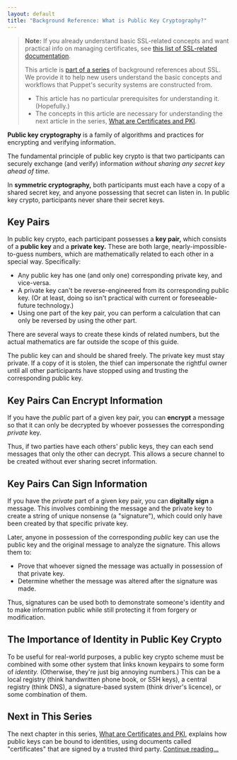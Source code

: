 ```yaml
---
layout: default
title: "Background Reference: What is Public Key Cryptography?"
---
```


[certs]: ./certificates_pki.html
[index]: ./index.html
[other_ssl_docs]: ./index.html#other-ssl-related-documentation

> **Note:** If you already understand basic SSL-related concepts and want practical info on managing certificates, see [this list of SSL-related documentation][other_ssl_docs].
>
> This article is [part of a series][index] of background references about SSL. We provide it to help new users understand the basic concepts and workflows that Puppet's security systems are constructed from.
>
> * This article has no particular prerequisites for understanding it. (Hopefully.)
> * The concepts in this article are necessary for understanding the next article in the series, [What are Certificates and PKI][certs].


**Public key cryptography** is a family of algorithms and practices for encrypting and verifying information.

The fundamental principle of public key crypto is that two participants can securely exchange (and verify) information _without sharing any secret key ahead of time._

In **symmetric cryptography,** both participants must each have a copy of a shared secret key, and anyone possessing that secret can listen in. In public key crypto, participants never share their secret keys.

Key Pairs
-----

In public key crypto, each participant possesses a **key pair,** which consists of a **public key** and a **private key.** These are both large, nearly-impossible-to-guess numbers, which are mathematically related to each other in a special way. Specifically:

* Any public key has one (and only one) corresponding private key, and vice-versa.
* A private key can't be reverse-engineered from its corresponding public key. (Or at least, doing so isn't practical with current or foreseeable-future technology.)
* Using one part of the key pair, you can perform a calculation that can only be reversed by using the other part.

There are several ways to create these kinds of related numbers, but the actual mathematics are far outside the scope of this guide.

The public key can and should be shared freely. The private key must stay private. If a copy of it is stolen, the thief can impersonate the rightful owner until all other participants have stopped using and trusting the corresponding public key.

Key Pairs Can Encrypt Information
-----

If you have the _public_ part of a given key pair, you can **encrypt** a message so that it can only be decrypted by whoever possesses the corresponding _private_ key.

Thus, if two parties have each others' public keys, they can each send messages that only the other can decrypt. This allows a secure channel to be created without ever sharing secret information.


Key Pairs Can Sign Information
-----

If you have the _private_ part of a given key pair, you can **digitally sign** a message. This involves combining the message and the private key to create a string of unique nonsense (a "signature"), which could only have been created by that specific private key.

Later, anyone in possession of the corresponding _public_ key can use the public key and the original message to analyze the signature. This allows them to:

* Prove that whoever signed the message was actually in possession of that private key.
* Determine whether the message was altered after the signature was made.

Thus, signatures can be used both to demonstrate someone's identity and to make information public while still protecting it from forgery or modification.

The Importance of Identity in Public Key Crypto
-----

To be useful for real-world purposes, a public key crypto scheme must be combined with some other system that links known keypairs to some form of _identity._ (Otherwise, they're just big annoying numbers.) This can be a local registry (think handwritten phone book, or SSH keys), a central registry (think DNS), a signature-based system (think driver's licence), or some combination of them.


Next in This Series
-----

The next chapter in this series, [What are Certificates and PKI][certs], explains how public keys can be bound to identities, using documents called "certificates" that are signed by a trusted third party. [Continue reading...][certs]
